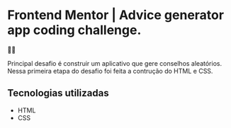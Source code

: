 # Frontend Mentor | Advice generator app coding challenge.
🐱‍👤

Principal desafio é construir um aplicativo que gere conselhos aleatórios. Nessa primeira etapa do desafio foi feita a contrução do HTML e CSS.

## Tecnologias utilizadas

- HTML
- CSS